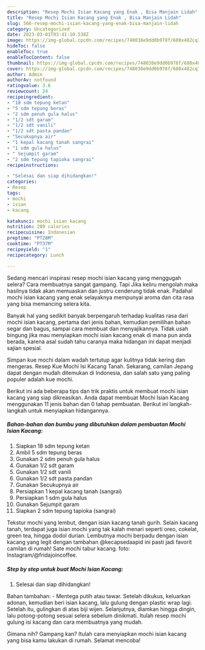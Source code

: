 ```yaml
---
description: "Resep Mochi Isian Kacang yang Enak , Bisa Manjain Lidah"
title: "Resep Mochi Isian Kacang yang Enak , Bisa Manjain Lidah"
slug: 566-resep-mochi-isian-kacang-yang-enak-bisa-manjain-lidah
category: Uncategorized
date: 2023-03-01T03:41:10.538Z
image: https://img-global.cpcdn.com/recipes/748038e9dd0b978f/680x482cq70/mochi-isian-kacang-foto-resep-utama.jpg
hideToc: false
enableToc: true
enableTocContent: false
thumbnail: https://img-global.cpcdn.com/recipes/748038e9dd0b978f/680x482cq70/mochi-isian-kacang-foto-resep-utama.jpg
cover: https://img-global.cpcdn.com/recipes/748038e9dd0b978f/680x482cq70/mochi-isian-kacang-foto-resep-utama.jpg
author: Admin
authorAv: notfound
ratingvalue: 3.6
reviewcount: 24
recipeingredient:
- "18 sdm tepung ketan"
- "5 sdm tepung beras"
- "2 sdm penuh gula halus"
- "1/2 sdt garam"
- "1/2 sdt vanili"
- "1/2 sdt pasta pandan"
- "Secukupnya air"
- "1 kepal kacang tanah sangrai"
- "1 sdm gula halus"
- " Sejumpit garam"
- "2 sdm tepung tapioka sangrai"
recipeinstructions:

- "Selesai dan siap dihidangkan!"
categories:
- Resep
tags:
- mochi
- isian
- kacang

katakunci: mochi isian kacang 
nutrition: 209 calories
recipecuisine: Indonesian
preptime: "PT28M"
cooktime: "PT37M"
recipeyield: "1"
recipecategory: Lunch

---
```



Sedang mencari inspirasi resep mochi isian kacang yang menggugah selera? Cara membuatnya sangat gampang. Tapi Jika keliru mengolah maka hasilnya tidak akan memuaskan dan justru cenderung tidak enak. Padahal mochi isian kacang yang enak selayaknya mempunyai aroma dan cita rasa yang bisa memancing selera kita.


Banyak hal yang sedikit banyak berpengaruh terhadap kualitas rasa dari mochi isian kacang, pertama dari jenis bahan, kemudian pemilihan bahan segar dan bagus, sampai cara membuat dan menyajikannya. Tidak usah bingung jika mau menyiapkan mochi isian kacang enak di mana pun anda berada, karena asal sudah tahu caranya maka hidangan ini dapat menjadi sajian spesial.

Simpan kue mochi dalam wadah tertutup agar kulitnya tidak kering dan mengeras. Resep Kue Mochi Isi Kacang Tanah. Sekarang, camilan Jepang dapat dengan mudah ditemukan di Indonesia, dan salah satu yang paling populer adalah kue mochi.


Berikut ini ada beberapa tips dan trik praktis untuk membuat mochi isian kacang yang siap dikreasikan. Anda dapat membuat Mochi Isian Kacang menggunakan 11 jenis bahan dan 0 tahap pembuatan. Berikut ini langkah-langkah untuk menyiapkan hidangannya.

<!--inarticleads1-->

##### Bahan-bahan dan bumbu yang dibutuhkan dalam pembuatan Mochi Isian Kacang:

1. Siapkan 18 sdm tepung ketan
1. Ambil 5 sdm tepung beras
1. Gunakan 2 sdm penuh gula halus
1. Gunakan 1/2 sdt garam
1. Gunakan 1/2 sdt vanili
1. Gunakan 1/2 sdt pasta pandan
1. Gunakan Secukupnya air
1. Persiapkan 1 kepal kacang tanah (sangrai)
1. Persiapkan 1 sdm gula halus
1. Gunakan  Sejumpit garam
1. Siapkan 2 sdm tepung tapioka (sangrai)


Tekstur mochi yang lembut, dengan isian kacang tanah gurih. Selain kacang tanah, terdapat juga isian mochi yang tak kalah menari seperti oreo, cokelat, green tea, hingga dodol durian. Lembutnya mochi berpadu dengan isian kacang yang legit dengan tambahan @kecapsedaapid ini pasti jadi favorit camilan di rumah! Sate mochi tabur kacang. foto: Instagram/@fridajoincoffee. 

<!--inarticleads2-->

##### Step by step untuk buat Mochi Isian Kacang:


1. Selesai dan siap dihidangkan!

Bahan tambahan: - Mentega putih atau tawar. Setelah dikukus, keluarkan adonan, kemudian beri isian kacang, lalu gulung dengan plastic wrap lagi. Setelah itu, gulingkan di atas biji wijen. Selanjutnya, diamkan hingga dingin, lalu potong-potong sesuai selera sebelum dinikmati. Itulah resep mochi gulung isi kacang dan cara membuatnya yang mudah. 

Gimana nih? Gampang kan? Itulah cara menyiapkan mochi isian kacang yang bisa kamu lakukan di rumah. Selamat mencoba!

